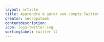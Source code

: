 ```yaml
---
layout: article
title: Apprendre à gérer son compte Twitter
creator: necropotame
contentdescription:
icon: logo-twitter.svg
sortinglabel: twitter-l2
---
```


